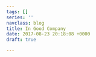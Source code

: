 ```yaml
---
tags: []
series: ''
navclass: blog
title: In Good Company
date: 2017-08-23 20:18:08 +0000
draft: true

---
```

